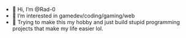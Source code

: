 - 🔸 Hi, I’m @Rad-0
- 🔸 I’m interested in gamedev/coding/gaming/web
- 🔸 Trying to make this my hobby and just build stupid programming projects that make my life easier lol.

<!---
Rad-0/Rad-0 is a ✨ special ✨ repository because its `README.md` (this file) appears on your GitHub profile.
You can click the Preview link to take a look at your changes.
--->
